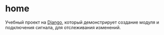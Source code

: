 # home

Учебный проект на [Django](https://ru.wikipedia.org/wiki/Django), который демонстрирует создание модуля и подключения сигнала, для отслеживания изменений.

